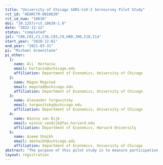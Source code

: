 ```yaml
---
title: "University of Chicago SARS-CoV-2 Serosurvey Pilot Study"
rct_id: "AEARCTR-0010630"
rct_id_num: "10630"
doi: "10.1257/rct.10630-1.0"
date: "2022-12-12"
status: "completed"
jel: "C00,C01,C1,C36,C83,C9,H00,J00,I10,I14"
start_year: "2020-12-01"
end_year: "2021-03-31"
pi: "Michael Greenstone"
pi_other:
  1:
    name: Ali  Hortacsu
    email: hortacsu@uchicago.edu
    affiliation: Department of Economics, University of Chicago
  2:
    name: Magne Mogstad
    email: mogstad@uchicago.edu
    affiliation: Department of Economics, University of Chicago
  3:
    name: Alexander Torgovitsky
    email: torgovitsky@uchicago.edu
    affiliation: Department of Economics, University of Chicago
  4:
    name: Winnie van Dijk
    email: winnie_vandijk@fas.harvard.edu
    affiliation: Department of Economics, Harvard University
  5:
    name: Azeem Shaikh
    email: amshaikh@uchicago.edu
    affiliation: Department of Economics, University of Chicago
abstract: "The purpose of this pilot study is to measure participation rates--at different levels of compensation and by neighborhood (zip) characteristics--in a serosurvey aimed at measuring the population prevalence of severe acute respiratory syndrome coronavirus 2 (SARS-Cov-2) antibodies in Chicago."
layout: registration
---
```


